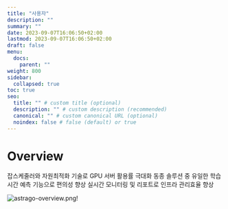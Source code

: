 ```yaml
---
title: "사용자"
description: ""
summary: ""
date: 2023-09-07T16:06:50+02:00
lastmod: 2023-09-07T16:06:50+02:00
draft: false
menu:
  docs:
    parent: ""
weight: 800
sidebar:
  collapsed: true
toc: true
seo:
  title: "" # custom title (optional)
  description: "" # custom description (recommended)
  canonical: "" # custom canonical URL (optional)
  noindex: false # false (default) or true
---
```


# Overview

잡스케줄러와 자원최적화 기술로 GPU 서버 활용률 극대화
동종 솔루션 중 유일한 학습시간 예측 기능으로 편의성 향상
실시간 모니터링 및 리포트로 인프라 관리효율 향상

![astrago-overview.png!](/images/astrago-overview.png)
